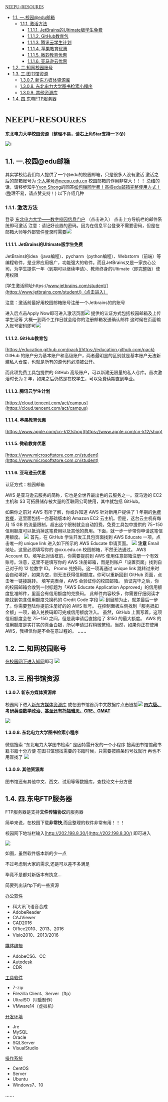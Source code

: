  [<font face="华文新魏">NEEPU</font>-<font face="Tempus Sans ITC">RESOURES</font>](#font-face华文新魏neepufont-font-facetempus-sans-itcresouresfont)    
 - [1.1. 一.校园@edu邮箱](#11-一校园edu邮箱)     
   - [1.1.1. 激活方法](#111-激活方法)           
     - [1.1.1.1. JetBrains的Ultimate版学生免费](#1111-jetbrains的ultimate版学生免费)          
      - [1.1.1.2. GitHub教育包](#1112-github教育包)           
       - [1.1.1.3. 腾讯云学生计划](#1113-腾讯云学生计划)           
        - [1.1.1.4. 苹果教育优惠](#1114-苹果教育优惠)            
       - [1.1.1.5. 微软教育优惠](#1115-微软教育优惠)         
     - [1.1.1.6. 亚马逊云优惠](#1116-亚马逊云优惠)    
- [1.2. 二.知网校园账号](#12-二知网校园账号)    
- [1.3. 三.图书馆资源](#13-三图书馆资源)         
     - [1.3.0.7. 新东方媒体资源库](#1307-新东方媒体资源库)            
     - [1.3.0.8. 东北电力大学图书检索小程序](#1308-东北电力大学图书检索小程序)            
     - [1.3.0.9. 其他资源库](#1309-其他资源库)   
 - [1.4. 四.东电FTP服务器](#14-四东电ftp服务器)<!-- /TOC -->
#  <font face="华文新魏">NEEPU</font>-<font face="Tempus Sans ITC">RESOURES</font>
**东北电力大学校园资源（<u>整理不易，请右上角Star支持一下:kissing_smiling_eyes:</u>）**

![](img/sl.png)!

## 1.1. 一.校园@edu邮箱

其实学校给我们每人提供了一个@edu的校园邮箱，只是很多人没有激活
激活之后的邮箱账号为 <u>个人学号@neepu.edu.cn</u>
校园邮箱的作用非常大！！！
总结的话，请移步知乎<u>Yvon Shong</u>的回答[如何赚回学费！高校edu邮箱完整使用方式！](https://zhuanlan.zhihu.com/p/22804091)
(整理不易，请点赞支持！)
以下介绍几种

### 1.1.1. 激活方法

登录 [东北电力大学——数字校园信息门户](http://i.neepu.edu.cn:8080/PassPortWeb/login_dd.aspx) （点击进入）
点击上方导航栏的邮件系统即可激活
注意：请记好设置的密码。因为在信息平台登录不需要密码，但是在邮箱大师等外部软件登录时需要![](img/edu.png)



#### 1.1.1.1. JetBrains的Ultimate版学生免费

JetBrains的idea（java编程）、pycharm（python编程）、Webstorm（前端）等编程软件，是业界应用极广，功能强大的软件。而且JetBrains又是一家良心公司，为学生提供一年（到期可以继续申请）、教师终身的Ultimate（即完整版）使用权限

[学生激活网址https://www.jetbrains.com/student/](https://www.jetbrains.com/student/)（点击进入）

注意：激活前最好用校园邮箱账号注册一个Jetbrains的的账号

进入后点击Apply Now即可进入激活页面![](img/jet-active.png)
提供的认证方式包括校园邮箱及上传学生证等
大概一到两个工作日就会给你的注册邮箱发送确认邮件
这时候在页面输入账号密码即可![](img/jetsoftactive.png)

#### 1.1.1.2. GitHub教育包

[https://education.github.com/pack](https://education.github.com/pack)
GitHub 的账户分为基本账户和高级账户，两者最明显的区别就是基本账户无法新建私人仓库，也就是所有的源代码必须被公开。

而此项免费工具包提供的 GitHub 高级账户，可以新建无限量的私人仓库。首次激活时长为 2 年，如果之后仍然是在校学生，可以免费续期直到毕业。

#### 1.1.1.3. 腾讯云学生计划

[https://cloud.tencent.com/act/campus](https://cloud.tencent.com/act/campus)

#### 1.1.1.4. 苹果教育优惠

[https://www.apple.com/cn-k12/shop](https://www.apple.com/cn-k12/shop)

#### 1.1.1.5. 微软教育优惠

[https://www.microsoftstore.com.cn/student](https://www.microsoftstore.com.cn/student)

#### 1.1.1.6. 亚马逊云优惠

认证方式：校园邮箱

AWS 是亚马逊云服务的简称，它也是全世界最出色的云服务之一。亚马逊的 EC2 主机和 S3 可拓展储存被大量的互联网公司使用，其中就包括 GitHub。

如果你之前对 AWS 有所了解，你或许知道 AWS 针对新用户提供了 1 年期的[免费套餐](https://aws.amazon.com/cn/free/?all-free-tier.sort-by=item.additionalFields.SortRank&all-free-tier.sort-order=asc&awsf.Free%20Tier%20Types=categories%23featured)，这里面包括一台基础版本的 Amazon EC2 云主机。但是，这台云主机有每月 15 GB 的流量限制，超出这个限制就会自动扣费。免费工具包中提供的 $75-$150 信用额度可以抵消掉这笔费用以及其他的费用。下面，就一步一步带你申请这笔信用额度。
![](img/aws1.jpg)
首先，在 GitHub 学生开发工具包页面找到 AWS Educate 一项，点击唯一的 unique link 进入如下所示的 AWS Educate 申请页面。
![](img/aws2.jpg)
**注意**
Email 地址。这里必须填写你的 @xxx.edu.cn 校园邮箱，不然无法通过。
AWS Account ID。填写此对话框前，你需要提前到 AWS 使用任意邮箱注册一个有效账号。注意，这里不是填写你的 AWS 注册邮箱，而是到账户「设置页面」找到自己对于的 12 位数字 ID。
Promo 兑换码。这一项再通过 unique link 跳转过来时会自动填好，如果为空，则无法获得信用额度。你可以重新回到 GitHub 页面，点击唯一链接跳转。
填写完表单，AWS 会验证你的校园邮箱。
验证完毕之后，你的校园邮箱会收到一封标题为「AWS Educate Application Approved」的信用额度批准邮件，里面会有信用额度的兑换码。
此邮件内容较多，你需要仔细阅读才能找到包含信用额度兑换码的 Credit Code 字段
![](img/aws3.jpg)
到目前为止，就差最后一步了。你需要登陆你提前注册好的的 AWS 账号。
在控制面板左侧找到「服务抵扣金额」一项，输入兑换码即可完成信用额度注入。
虽然，GitHub 上面写着，这项信用额度会在 $75-$150 之间，但是我申请后直接给了 $150 的最大额度。
AWS 的信用额度是实打实的真金白银，所以申请过程稍微繁琐。当然，如果你正在使用 AWS，我相信你是不会在意过程的。
**......**

## 1.2. 二.知网校园账号

[在校园网下进入知网](http://www.cnki.net/)即可
![](img/cnki.png)

## 1.3. 三.图书馆资源

#### 1.3.0.7. 新东方媒体资源库
校园网下进入[新东方媒体资源库](http://library.koolearn.com/index?t=1497409972000)
或在图书馆首页中文数据库点击链接![](img/lib.png)
<u>**四六级、考研英语数学政治、甚至还有托福雅思、GRE、GMAT**</u>

![](img/koolearn.png)
#### 1.3.0.8. 东北电力大学图书检索小程序
微信搜索 “东北电力大学图书检索”
是因特雷开发的一个小程序
搜索图书馆馆藏书籍书籍十分方便
在图书馆想找需要的书籍时候，只需要按照条码号找就行
再也不用盲找了
![](img/weixin1.jpg)

#### 1.3.0.9. 其他资源库

图书馆还有其他中文、西文、试用等等数据库，查找论文十分方便

## 1.4. 四.东电FTP服务器

FTP服务器是支持**文件传输协议**的服务器

简单来说，在校园下载**非常快**,而且整理的软件非常有用！！！

校园网下地址栏输入[http://202.198.8.30/](http://202.198.8.30/) 即可进入

![](img/ftp.png)

如图，虽然软件版本新的少一点

不过考虑到大家的需求,还是可以差不多满足

毕竟不是都对新版本有执念...

简要列出该ftp下的一些资源

[办公软件](http://202.198.8.30/ftp/%e5%8a%9e%e5%85%ac%e8%bd%af%e4%bb%b6/)

- 科大讯飞语音合成
- AdobeReader
- CAJViewer
- CAD2016
- Office2010、2013、2016
- Visio2010、2013/2016

[媒体编辑](http://202.198.8.30/ftp/%e5%aa%92%e4%bd%93%e7%bc%96%e8%be%91/)

- AdobeCS6、CC
- Autodesk
- CDR

[工具软件](http://202.198.8.30/ftp/%e5%b7%a5%e5%85%b7%e8%bd%af%e4%bb%b6/)

- 7-zip
- Filezilla Client、Server（ftp）
- UltraISO（U启制作）
- VMware14（虚拟机）

[开发环境](http://202.198.8.30/ftp/%e5%bc%80%e5%8f%91%e7%8e%af%e5%a2%83/)

- Jre
- MySQL
- Oracle
- SQLServer
- VisualStudio

[操作系统](http://202.198.8.30/ftp/%e6%93%8d%e4%bd%9c%e7%b3%bb%e7%bb%9f/)

- CentOS
- Server
- Ubuntu
- Windows7、10

**......**